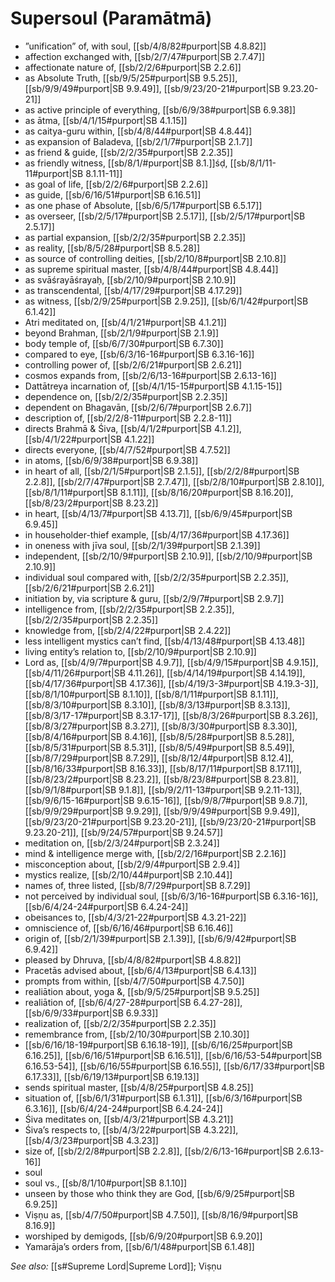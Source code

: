 # Supersoul (Paramātmā)

* ”unification” of, with soul, [[sb/4/8/82#purport|SB 4.8.82]]
* affection exchanged with, [[sb/2/7/47#purport|SB 2.7.47]]
* affectionate nature of, [[sb/2/2/6#purport|SB 2.2.6]]
* as Absolute Truth, [[sb/9/5/25#purport|SB 9.5.25]], [[sb/9/9/49#purport|SB 9.9.49]], [[sb/9/23/20-21#purport|SB 9.23.20-21]]
* as active principle of everything, [[sb/6/9/38#purport|SB 6.9.38]]
* as ātma, [[sb/4/1/15#purport|SB 4.1.15]]
* as caitya-guru within, [[sb/4/8/44#purport|SB 4.8.44]]
* as expansion of Baladeva, [[sb/2/1/7#purport|SB 2.1.7]]
* as friend & guide, [[sb/2/2/35#purport|SB 2.2.35]]
* as friendly witness, [[sb/8/1/#purport|SB 8.1.]]śḍ, [[sb/8/1/11-11#purport|SB 8.1.11-11]]
* as goal of life, [[sb/2/2/6#purport|SB 2.2.6]]
* as guide, [[sb/6/16/51#purport|SB 6.16.51]]
* as one phase of Absolute, [[sb/6/5/17#purport|SB 6.5.17]]
* as overseer, [[sb/2/5/17#purport|SB 2.5.17]], [[sb/2/5/17#purport|SB 2.5.17]]
* as partial expansion, [[sb/2/2/35#purport|SB 2.2.35]]
* as reality, [[sb/8/5/28#purport|SB 8.5.28]]
* as source of controlling deities, [[sb/2/10/8#purport|SB 2.10.8]]
* as supreme spiritual master, [[sb/4/8/44#purport|SB 4.8.44]]
* as svāśrayāśrayaḥ, [[sb/2/10/9#purport|SB 2.10.9]]
* as transcendental, [[sb/4/17/29#purport|SB 4.17.29]]
* as witness, [[sb/2/9/25#purport|SB 2.9.25]], [[sb/6/1/42#purport|SB 6.1.42]]
* Atri meditated on, [[sb/4/1/21#purport|SB 4.1.21]]
* beyond Brahman, [[sb/2/1/9#purport|SB 2.1.9]]
* body temple of, [[sb/6/7/30#purport|SB 6.7.30]]
* compared to eye, [[sb/6/3/16-16#purport|SB 6.3.16-16]]
* controlling power of, [[sb/2/6/21#purport|SB 2.6.21]]
* cosmos expands from, [[sb/2/6/13-16#purport|SB 2.6.13-16]]
* Dattātreya incarnation of, [[sb/4/1/15-15#purport|SB 4.1.15-15]]
* dependence on, [[sb/2/2/35#purport|SB 2.2.35]]
* dependent on Bhagavān, [[sb/2/6/7#purport|SB 2.6.7]]
* description of, [[sb/2/2/8-11#purport|SB 2.2.8-11]]
* directs Brahmā & Śiva, [[sb/4/1/2#purport|SB 4.1.2]], [[sb/4/1/22#purport|SB 4.1.22]]
* directs everyone, [[sb/4/7/52#purport|SB 4.7.52]]
* in atoms, [[sb/6/9/38#purport|SB 6.9.38]]
* in heart of all, [[sb/2/1/5#purport|SB 2.1.5]], [[sb/2/2/8#purport|SB 2.2.8]], [[sb/2/7/47#purport|SB 2.7.47]], [[sb/2/8/10#purport|SB 2.8.10]], [[sb/8/1/11#purport|SB 8.1.11]], [[sb/8/16/20#purport|SB 8.16.20]], [[sb/8/23/2#purport|SB 8.23.2]]
* in heart, [[sb/4/13/7#purport|SB 4.13.7]], [[sb/6/9/45#purport|SB 6.9.45]]
* in householder-thief example, [[sb/4/17/36#purport|SB 4.17.36]]
* in oneness with jīva soul, [[sb/2/1/39#purport|SB 2.1.39]]
* independent, [[sb/2/10/9#purport|SB 2.10.9]], [[sb/2/10/9#purport|SB 2.10.9]]
* individual soul compared with, [[sb/2/2/35#purport|SB 2.2.35]], [[sb/2/6/21#purport|SB 2.6.21]]
* initiation by, via scripture & guru, [[sb/2/9/7#purport|SB 2.9.7]]
* intelligence from, [[sb/2/2/35#purport|SB 2.2.35]], [[sb/2/2/35#purport|SB 2.2.35]]
* knowledge from, [[sb/2/4/22#purport|SB 2.4.22]]
* less intelligent mystics can’t find, [[sb/4/13/48#purport|SB 4.13.48]]
* living entity’s relation to, [[sb/2/10/9#purport|SB 2.10.9]]
* Lord as, [[sb/4/9/7#purport|SB 4.9.7]], [[sb/4/9/15#purport|SB 4.9.15]], [[sb/4/11/26#purport|SB 4.11.26]], [[sb/4/14/19#purport|SB 4.14.19]], [[sb/4/17/36#purport|SB 4.17.36]], [[sb/4/19/3-3#purport|SB 4.19.3-3]], [[sb/8/1/10#purport|SB 8.1.10]], [[sb/8/1/11#purport|SB 8.1.11]], [[sb/8/3/10#purport|SB 8.3.10]], [[sb/8/3/13#purport|SB 8.3.13]], [[sb/8/3/17-17#purport|SB 8.3.17-17]], [[sb/8/3/26#purport|SB 8.3.26]], [[sb/8/3/27#purport|SB 8.3.27]], [[sb/8/3/30#purport|SB 8.3.30]], [[sb/8/4/16#purport|SB 8.4.16]], [[sb/8/5/28#purport|SB 8.5.28]], [[sb/8/5/31#purport|SB 8.5.31]], [[sb/8/5/49#purport|SB 8.5.49]], [[sb/8/7/29#purport|SB 8.7.29]], [[sb/8/12/4#purport|SB 8.12.4]], [[sb/8/16/33#purport|SB 8.16.33]], [[sb/8/17/11#purport|SB 8.17.11]], [[sb/8/23/2#purport|SB 8.23.2]], [[sb/8/23/8#purport|SB 8.23.8]], [[sb/9/1/8#purport|SB 9.1.8]], [[sb/9/2/11-13#purport|SB 9.2.11-13]], [[sb/9/6/15-16#purport|SB 9.6.15-16]], [[sb/9/8/7#purport|SB 9.8.7]], [[sb/9/9/29#purport|SB 9.9.29]], [[sb/9/9/49#purport|SB 9.9.49]], [[sb/9/23/20-21#purport|SB 9.23.20-21]], [[sb/9/23/20-21#purport|SB 9.23.20-21]], [[sb/9/24/57#purport|SB 9.24.57]]
* meditation on, [[sb/2/3/24#purport|SB 2.3.24]]
* mind & intelligence merge with, [[sb/2/2/16#purport|SB 2.2.16]]
* misconception about, [[sb/2/9/4#purport|SB 2.9.4]]
* mystics realize, [[sb/2/10/44#purport|SB 2.10.44]]
* names of, three listed, [[sb/8/7/29#purport|SB 8.7.29]]
* not perceived by individual soul, [[sb/6/3/16-16#purport|SB 6.3.16-16]], [[sb/6/4/24-24#purport|SB 6.4.24-24]]
* obeisances to, [[sb/4/3/21-22#purport|SB 4.3.21-22]]
* omniscience of, [[sb/6/16/46#purport|SB 6.16.46]]
* origin of, [[sb/2/1/39#purport|SB 2.1.39]], [[sb/6/9/42#purport|SB 6.9.42]]
* pleased by Dhruva, [[sb/4/8/82#purport|SB 4.8.82]]
* Pracetās advised about, [[sb/6/4/13#purport|SB 6.4.13]]
* prompts from within, [[sb/4/7/50#purport|SB 4.7.50]]
* realiātion about, yoga &, [[sb/9/5/25#purport|SB 9.5.25]]
* realiātion of, [[sb/6/4/27-28#purport|SB 6.4.27-28]], [[sb/6/9/33#purport|SB 6.9.33]]
* realization of, [[sb/2/2/35#purport|SB 2.2.35]]
* remembrance from, [[sb/2/10/30#purport|SB 2.10.30]]
*  [[sb/6/16/18-19#purport|SB 6.16.18-19]], [[sb/6/16/25#purport|SB 6.16.25]], [[sb/6/16/51#purport|SB 6.16.51]], [[sb/6/16/53-54#purport|SB 6.16.53-54]], [[sb/6/16/55#purport|SB 6.16.55]], [[sb/6/17/33#purport|SB 6.17.33]], [[sb/6/19/13#purport|SB 6.19.13]]
* sends spiritual master, [[sb/4/8/25#purport|SB 4.8.25]]
* situation of, [[sb/6/1/31#purport|SB 6.1.31]], [[sb/6/3/16#purport|SB 6.3.16]], [[sb/6/4/24-24#purport|SB 6.4.24-24]]
* Śiva meditates on, [[sb/4/3/21#purport|SB 4.3.21]]
* Śiva’s respects to, [[sb/4/3/22#purport|SB 4.3.22]], [[sb/4/3/23#purport|SB 4.3.23]]
* size of, [[sb/2/2/8#purport|SB 2.2.8]], [[sb/2/6/13-16#purport|SB 2.6.13-16]]
* soul 
* soul vs., [[sb/8/1/10#purport|SB 8.1.10]]
* unseen by those who think they are God, [[sb/6/9/25#purport|SB 6.9.25]]
* Viṣṇu as, [[sb/4/7/50#purport|SB 4.7.50]], [[sb/8/16/9#purport|SB 8.16.9]]
* worshiped by demigods, [[sb/6/9/20#purport|SB 6.9.20]]
* Yamarāja’s orders from, [[sb/6/1/48#purport|SB 6.1.48]]

*See also:* [[s#Supreme Lord|Supreme Lord]]; Viṣṇu
